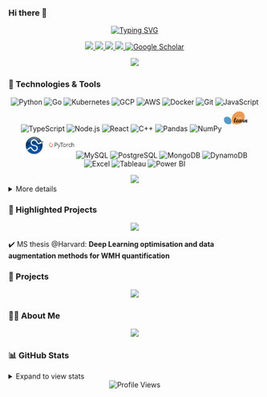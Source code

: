 ### Hi there 👋

<p align="center">
<a href="https://github.com/lasopablo" target="_blank" rel="noopener noreferrer">
    <img src="https://readme-typing-svg.demolab.com?font=Georgia&size=22&duration=1500&pause=10&multiline=true&width=600&height=120&lines=Pablo+Laso;Data+Scientist+(AI+and+Software+Engineer);SWE+@FireworksAI;MS+CS+@+Harvard+and+UT+(Netherlands);." alt="Typing SVG" />
</a>
<br/>
    
<div align="center">
  <a href="https://lasopablo.github.io/vcard_portfolio/" target="_blank" rel="noopener noreferrer">
    <img src="https://img.shields.io/badge/Portfolio-website-1f425f?style=for-the-badge&logo=globe&logoColor=white">
  </a>
  <a href="https://lasopablo.github.io/resume.pdf" target="_blank" rel="noopener noreferrer">
    <img src="https://img.shields.io/badge/Resume-PDF-critical?style=for-the-badge&logo=adobe&logoColor=white">
  </a>  
  <a href="https://www.linkedin.com/in/lasopablo/" target="_blank" rel="noopener noreferrer">
    <img src="https://img.shields.io/badge/-LinkedIn-0077B5?style=for-the-badge&logo=linkedin&logoColor=white">
  </a>
  <a href="mailto:plaso@kth.se">
    <img src="https://img.shields.io/badge/-Email-D14836?style=for-the-badge&logo=gmail&logoColor=white">
  </a>
  <a href="https://scholar.google.com/citations?user=fg-K6PIAAAAJ&hl=en" target="_blank" rel="noopener noreferrer">
    <img alt='Google Scholar' src='https://img.shields.io/badge/Scholar-4285F4?style=for-the-badge&logo=GoogleScholar&logoColor=white'>
  </a>
</div>
</p>

<div align="center">
  <img src="https://capsule-render.vercel.app/api?type=waving&color=gradient&height=100&section=header"/>
</div>

### 🔧 Technologies & Tools

<p align="center">
  <!-- Core Backend & Infrastructure -->
  <img src="https://img.icons8.com/color/48/000000/python.png" alt="Python">
  <img src="https://go.dev/images/go-logo-blue.svg" width="48" height="48" alt="Go">
  <img src="https://img.icons8.com/color/48/000000/kubernetes.png" alt="Kubernetes">
  <img src="https://img.icons8.com/color/48/000000/google-cloud.png" alt="GCP">
  <img src="https://img.icons8.com/color/48/000000/amazon-web-services.png" alt="AWS">
  <img src="https://img.icons8.com/color/48/000000/docker.png" alt="Docker">
  <img src="https://img.icons8.com/color/48/000000/git.png" alt="Git">
  
  <!-- Web Development -->
  <img src="https://img.icons8.com/color/48/000000/javascript.png" alt="JavaScript">
  <img src="https://img.icons8.com/color/48/000000/typescript.png" alt="TypeScript">
  <img src="https://img.icons8.com/color/48/000000/nodejs.png" alt="Node.js">
  <img src="https://img.icons8.com/color/48/000000/react-native.png" alt="React">
  <img src="https://img.icons8.com/color/48/000000/c-plus-plus-logo.png" alt="C++">
  
  <!-- Data Science -->
  <img src="https://img.icons8.com/color/48/000000/pandas.png" alt="Pandas">
  <img src="https://img.icons8.com/color/48/000000/numpy.png" alt="NumPy">
  <img src="https://raw.githubusercontent.com/github/explore/main/topics/scikit-learn/scikit-learn.png" width="50" height="50" alt="Scikit-learn">
  <img src="https://raw.githubusercontent.com/github/explore/main/topics/scipy/scipy.png" width="50" height="50" alt="SciPy">
  <img src="https://raw.githubusercontent.com/github/explore/main/topics/pytorch/pytorch.png" width="50" height="50" alt="PyTorch">
  
  <!-- Databases -->
  <img src="https://img.icons8.com/color/48/000000/mysql-logo.png" alt="MySQL">
  <img src="https://img.icons8.com/color/48/000000/postgreesql.png" alt="PostgreSQL">
  <img src="https://img.icons8.com/color/48/000000/mongodb.png" alt="MongoDB">
  <img src="https://static-00.iconduck.com/assets.00/aws-dynamodb-icon-454x512-53ebjxww.png" width="50" height="50" alt="DynamoDB">
  
  <!-- Visualization -->
  <img src="https://img.icons8.com/color/48/000000/microsoft-excel-2019.png" alt="Excel">
  <img src="https://img.icons8.com/color/48/000000/tableau-software.png" alt="Tableau">
  <img src="https://img.icons8.com/color/48/000000/power-bi.png" alt="Power BI">
</p>

<div align="center">
  <img src="https://capsule-render.vercel.app/api?type=waving&color=gradient&height=100&section=footer"/>
</div>

<details>
<summary>More details</summary>

#### Core Development
<p align="center">
  <img src="https://img.shields.io/badge/Code-Python-yellow?style=for-the-badge&logo=python&logoColor=white">
  <img src="https://img.shields.io/badge/Code-Go-00ADD8?style=for-the-badge&logo=go&logoColor=white">
  <img src="https://img.shields.io/badge/Code-JavaScript-yellow?style=for-the-badge&logo=javascript&logoColor=white">
  <img src="https://img.shields.io/badge/Code-TypeScript-3178C6?style=for-the-badge&logo=typescript&logoColor=white">
  <img src="https://img.shields.io/badge/Code-C%2B%2B-blue?style=for-the-badge&logo=c%2B%2B&logoColor=white">
</p>

#### Data Science & ML
<p align="center">
  <img src="https://img.shields.io/badge/Lib-Pandas-150458?style=for-the-badge&logo=pandas&logoColor=white">
  <img src="https://img.shields.io/badge/Lib-NumPy-013243?style=for-the-badge&logo=numpy&logoColor=white">
  <img src="https://img.shields.io/badge/Lib-Scikit_learn-F7931E?style=for-the-badge&logo=scikit-learn&logoColor=white">
  <img src="https://img.shields.io/badge/Lib-PyTorch-EE4C2C?style=for-the-badge&logo=pytorch&logoColor=white">
  <img src="https://img.shields.io/badge/Lib-SciPy-8CAAE6?style=for-the-badge&logo=scipy&logoColor=white">
</p>

#### Cloud & DevOps
<p align="center">
  <img src="https://img.shields.io/badge/Cloud-AWS-232F3E?style=for-the-badge&logo=amazon-aws&logoColor=white">
  <img src="https://img.shields.io/badge/Cloud-GCP-4285F4?style=for-the-badge&logo=google-cloud&logoColor=white">
  <img src="https://img.shields.io/badge/Tools-Docker-2496ED?style=for-the-badge&logo=docker&logoColor=white">
  <img src="https://img.shields.io/badge/Tools-Kubernetes-326CE5?style=for-the-badge&logo=kubernetes&logoColor=white">
  <img src="https://img.shields.io/badge/Tools-Git-F05032?style=for-the-badge&logo=git&logoColor=white">
</p>

#### Databases
<p align="center">
  <img src="https://img.shields.io/badge/DB-MySQL-4479A1?style=for-the-badge&logo=mysql&logoColor=white">
  <img src="https://img.shields.io/badge/DB-PostgreSQL-336791?style=for-the-badge&logo=postgresql&logoColor=white">
  <img src="https://img.shields.io/badge/DB-MongoDB-47A248?style=for-the-badge&logo=mongodb&logoColor=white">
  <img src="https://img.shields.io/badge/DB-DynamoDB-4053D6?style=for-the-badge&logo=amazon-dynamodb&logoColor=white">
</p>

</details>

### 🌟 Highlighted Projects

<div align="center">
  <a href="https://github.com/lasopablo/freesurfer-freesurfer-dev-mri_WMHsynthseg/tree/main" target="_blank" rel="noopener noreferrer">
    <img src="https://github-readme-stats.vercel.app/api/pin/?username=lasopablo&repo=freesurfer-freesurfer-dev-mri_WMHsynthseg&theme=radical" />
  </a>
</div>

✔️ MS thesis @Harvard: **Deep Learning optimisation and data augmentation methods for WMH quantification**

### 🚀 Projects

<div align="center">
  <a href="https://lasopablo.github.io/vcard_portfolio/" target="_blank" rel="noopener noreferrer">
    <img src="https://img.shields.io/badge/View_Projects-2ea44f?style=for-the-badge&logo=github&logoColor=white" />
  </a>
</div>

### 👨‍💼 About Me

<div align="center">
  <a href="https://lasopablo.github.io/vcard_portfolio/" target="_blank" rel="noopener noreferrer">
    <img src="https://img.shields.io/badge/View_Profile-2ea44f?style=for-the-badge&logo=github&logoColor=white" />
  </a>
</div>

### 📊 GitHub Stats

<details>
<summary>Expand to view stats</summary>

<div align="center">
  <!-- Languages card -->
  <a href="https://github.com/lasopablo" target="_blank" rel="noopener noreferrer">
    <img src="https://github-readme-stats.vercel.app/api/top-langs/?username=lasopablo&layout=compact&theme=radical" alt="Top Languages" />
  </a>
  
  <!-- GitHub stats card -->
  <a href="https://github.com/lasopablo" target="_blank" rel="noopener noreferrer">
    <img src="https://github-readme-stats.vercel.app/api?username=lasopablo&show_icons=true&theme=radical&count_private=true" alt="GitHub Stats" />
  </a>

  <!-- GitHub streak stats -->
  <a href="https://github.com/lasopablo" target="_blank" rel="noopener noreferrer">
    <img src="https://github-readme-streak-stats.herokuapp.com/?user=lasopablo&theme=radical" alt="GitHub Streak" />
  </a>

  <!-- GitHub trophies -->
  <a href="https://github.com/lasopablo" target="_blank" rel="noopener noreferrer">
    <img src="https://github-profile-trophy.vercel.app/?username=lasopablo&theme=radical&row=1" alt="GitHub Trophies" />
  </a>
  
  <!-- Dev Metrics -->
  <img src="https://github-profile-summary-cards.vercel.app/api/cards/profile-details?username=lasopablo&theme=radical" alt="Profile Details">
  
  <!-- Code Time Stats -->
  <img src="https://github-profile-summary-cards.vercel.app/api/cards/productive-time?username=lasopablo&theme=radical&utcOffset=-8" alt="Productive Time">
</div>

</details>

<div align="center">
  <img src="https://komarev.com/ghpvc/?username=lasopablo&color=blueviolet" alt="Profile Views" />
</div>
